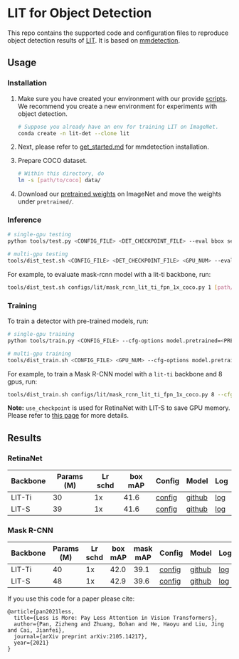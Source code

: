 # LIT for Object Detection

This repo contains the supported code and configuration files to reproduce object detection results of [LIT](https://arxiv.org/abs/2105.14217). It is based on [mmdetection](https://github.com/open-mmlab/mmdetection).



## Usage

### Installation
1. Make sure you have created your environment with our provide [scripts](https://github.com/MonashAI/LIT/blob/main/setup_env.sh). We recommend you create a new environment for experiments with object detection.

   ```bash
   # Suppose you already have an env for training LIT on ImageNet.
   conda create -n lit-det --clone lit
   ```

2. Next, please refer to [get_started.md](https://github.com/open-mmlab/mmdetection/blob/master/docs/get_started.md) for mmdetection installation. 

3. Prepare COCO dataset.

   ```bash
   # Within this directory, do
   ln -s [path/to/coco] data/
   ```

4. Download our [pretrained weights](https://github.com/MonashAI/LIT/tree/main/classification) on ImageNet and move the weights under `pretrained/`.



### Inference
```bash
# single-gpu testing
python tools/test.py <CONFIG_FILE> <DET_CHECKPOINT_FILE> --eval bbox segm

# multi-gpu testing
tools/dist_test.sh <CONFIG_FILE> <DET_CHECKPOINT_FILE> <GPU_NUM> --eval bbox segm
```

For example, to evaluate mask-rcnn model with a lit-ti backbone, run:

```bash
tools/dist_test.sh configs/lit/mask_rcnn_lit_ti_fpn_1x_coco.py 1 [path/to/checkpoint] --eval bbox segm
```



### Training

To train a detector with pre-trained models, run:
```bash
# single-gpu training
python tools/train.py <CONFIG_FILE> --cfg-options model.pretrained=<PRETRAIN_MODEL> [model.backbone.use_checkpoint=True] [other optional arguments]

# multi-gpu training
tools/dist_train.sh <CONFIG_FILE> <GPU_NUM> --cfg-options model.pretrained=<PRETRAIN_MODEL> [model.backbone.use_checkpoint=True] [other optional arguments] 
```
For example, to train a Mask R-CNN model with a `lit-ti` backbone and 8 gpus, run:
```bash
tools/dist_train.sh configs/lit/mask_rcnn_lit_ti_fpn_1x_coco.py 8 --cfg-options model.pretrained=<PRETRAIN_MODEL> 
```

**Note:** `use_checkpoint` is used for RetinaNet with LIT-S to save GPU memory. Please refer to [this page](https://pytorch.org/docs/stable/checkpoint.html) for more details.



## Results

### RetinaNet

| Backbone | Params (M) | Lr schd | box mAP | Config                                                       | Model                                                        | Log                                                          |
| -------- | ---------- | ------- | ------- | ------------------------------------------------------------ | ------------------------------------------------------------ | ------------------------------------------------------------ |
| LIT-Ti   | 30         | 1x      | 41.6    | [config](https://github.com/MonashAI/LIT/blob/main/detection/configs/lit/retinanet_lit_ti_fpn_1x_coco.py) | [github](https://github.com/MonashAI/LIT/releases/download/v2.0/retina_lit_ti.pth) | [log](https://github.com/MonashAI/LIT/releases/download/v2.0/retina_lit_ti.json) |
| LIT-S    | 39         | 1x      | 41.6    | [config](https://github.com/MonashAI/LIT/blob/main/detection/configs/lit/retinanet_lit_s_fpn_1x_coco.py) | [github](https://github.com/MonashAI/LIT/releases/download/v2.0/retina_lit_s.pth) | [log](https://github.com/MonashAI/LIT/releases/download/v2.0/retina_lit_s.json) |


### Mask R-CNN

| Backbone | Params (M) | Lr schd | box mAP | mask mAP | Config                                                       | Model                                                        | Log                                                          |
| -------- | ---------- | ------- | ------- | -------- | ------------------------------------------------------------ | ------------------------------------------------------------ | ------------------------------------------------------------ |
| LIT-Ti   | 40         | 1x      | 42.0    | 39.1     | [config](https://github.com/MonashAI/LIT/blob/main/detection/configs/lit/mask_rcnn_lit_ti_fpn_1x_coco.py) | [github](https://github.com/MonashAI/LIT/releases/download/v2.0/mask_rcnn_lit_ti.pth) | [log](https://github.com/MonashAI/LIT/releases/download/v2.0/mask_rcnn_lit_ti.json) |
| LIT-S    | 48         | 1x      | 42.9    | 39.6     | [config](https://github.com/MonashAI/LIT/blob/main/detection/configs/lit/mask_rcnn_lit_s_fpn_1x_coco.py) | [github](https://github.com/MonashAI/LIT/releases/download/v2.0/mask_rcnn_lit_s.pth) | [log](https://github.com/MonashAI/LIT/releases/download/v2.0/mask_rcnn_lit_s.json) |



If you use this code for a paper please cite:

```
@article{pan2021less,
  title={Less is More: Pay Less Attention in Vision Transformers},
  author={Pan, Zizheng and Zhuang, Bohan and He, Haoyu and Liu, Jing and Cai, Jianfei},
  journal={arXiv preprint arXiv:2105.14217},
  year={2021}
}
```

